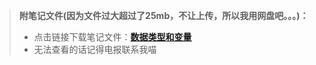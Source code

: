 > **附笔记文件(因为文件过大超过了25mb，不让上传，所以我用网盘吧。。。)：**
> 
> - 点击链接下载笔记文件：[**数据类型和变量**](https://1drv.ms/o/c/78c30e60edf648b5/EUyPEFXYuixGgQWf2xUQficBVJhpJJEoj4y8tMLvwSuppQ)
> - 无法查看的话记得电报联系我喵

